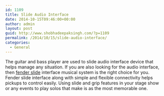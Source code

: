 ```yaml
---
id: 1109
title: Slide Audio Interface
date: 2014-10-15T09:46:00+00:00
author: admin
layout: post
guid: http://www.shobhadeepaksingh.com/?p=1109
permalink: /2014/10/15/slide-audio-interface/
categories:
  - General
---
```

The guitar and bass player are used to slide audio interface device that helps manage any situation. If you are also looking for the audio interface, then [fender slide](http://www.guitarcenter.com/Fender-SLIDE-iOS--Mac--and-PC-Audio-Interface-110162765-i3487002.gc) interface musical system is the right choice for you. Fender slide interface along with simple and flexible connectivity helps pickups to control easily. Using slide and grip features in your stage show or any events to play solos that make is as the most memorable one.